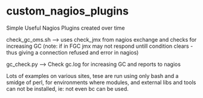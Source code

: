 custom_nagios_plugins
=====================

Simple Useful Nagios Plugins created over time

check_gc_oms.sh --> uses check_jmx from nagios exchange and checks for increasing GC 
(note: if in FGC jmx may not respond untill condition clears - thus giving a connection refused and error in nagios)

gc_check.py --> Check gc.log for increasing GC and reports to nagios

Lots of examples on various sites, tese are run using only bash and a smidge of perl, for environments where modules, and external libs and tools can not be installed, ie: not even bc can be used.
